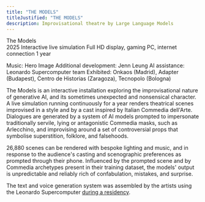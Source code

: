 ```yaml
---
title: "THE MODELS"
titleJustified: "THE MODELS"
description: Improvisational theatre by Large Language Models
---
```


The Models<span class="dc-hide-on-large"><br>2025</span>
Interactive live simulation
Full HD display, gaming PC, internet connection
1 year

Music: Hero Image<span class="dc-hide-on-small">
Additional development: Jenn Leung
AI assistance: Leonardo Supercomputer team
</span>
Exhibited: Onkaos (Madrid), Adapter (Budapest), Centro de Historias (Zaragoza), Tecnopolo (Bologna)
<br>

The Models is an interactive installation exploring the improvisational nature of generative AI, and its sometimes unexpected and nonsensical character. A live simulation running continuously for a year renders theatrical scenes improvised in a style and by a cast inspired by Italian Commedia dell'Arte. Dialogues are generated by a system of AI models prompted to impersonate traditionally servile, lying or antagonistic Commedia masks, such as Arlecchino, and improvising around a set of controversial props that symbolise superstition, folklore, and falsehoods.

26,880 scenes can be rendered with bespoke lighting and music, and in response to the audience's casting and scenographic preferences as prompted through their phone. Influenced by the prompted scene and by Commedia archetypes present in their training dataset, the models' output is unpredictable and reliably rich of confabulation, mistakes, and surprise.

The text and voice generation system was assembled by the artists using the Leonardo Supercomputer <a href="https://ars.electronica.art/eudigitaldeal/en/residencies/the-models-by-dmstfctn/" target="_blank">during a residency</a>.